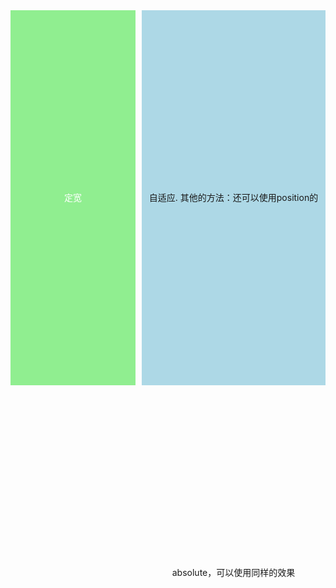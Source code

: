 <!--template{null}-->
<style>
.left{
  width: 200px;
  height: 600px;
  background: lightgreen;
  float: left;
  display: table;
  text-align: center;
  line-height: 600px;
  color: #fff;
}

.right{
  margin-left: 210px;
  height: 600px;
  background: lightblue;
  text-align: center;
  line-height: 600px;
}
</style>
  <div class="left">定宽</div>
  <div class="right"> 
 自适应.
其他的方法：还可以使用position的absolute，可以使用同样的效果  
  
  </div>

